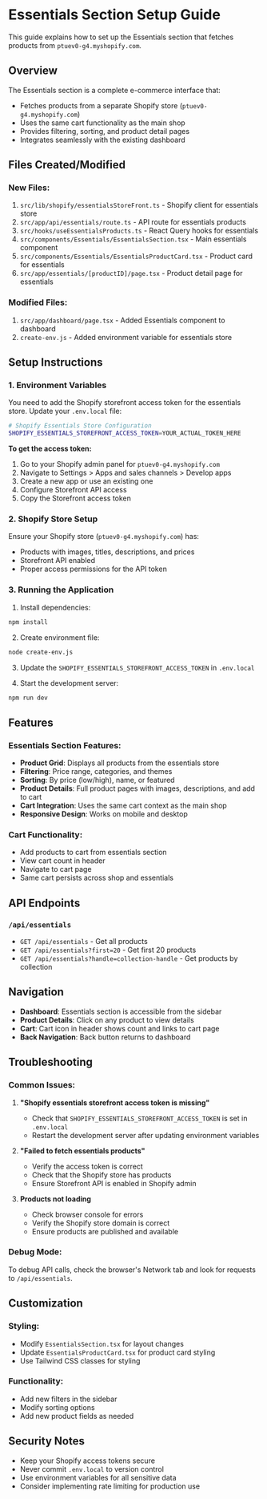 # Essentials Section Setup Guide

This guide explains how to set up the Essentials section that fetches products from `ptuev0-g4.myshopify.com`.

## Overview

The Essentials section is a complete e-commerce interface that:
- Fetches products from a separate Shopify store (`ptuev0-g4.myshopify.com`)
- Uses the same cart functionality as the main shop
- Provides filtering, sorting, and product detail pages
- Integrates seamlessly with the existing dashboard

## Files Created/Modified

### New Files:
1. `src/lib/shopify/essentialsStoreFront.ts` - Shopify client for essentials store
2. `src/app/api/essentials/route.ts` - API route for essentials products
3. `src/hooks/useEssentialsProducts.ts` - React Query hooks for essentials
4. `src/components/Essentials/EssentialsSection.tsx` - Main essentials component
5. `src/components/Essentials/EssentialsProductCard.tsx` - Product card for essentials
6. `src/app/essentials/[productID]/page.tsx` - Product detail page for essentials

### Modified Files:
1. `src/app/dashboard/page.tsx` - Added Essentials component to dashboard
2. `create-env.js` - Added environment variable for essentials store

## Setup Instructions

### 1. Environment Variables

You need to add the Shopify storefront access token for the essentials store. Update your `.env.local` file:

```bash
# Shopify Essentials Store Configuration
SHOPIFY_ESSENTIALS_STOREFRONT_ACCESS_TOKEN=YOUR_ACTUAL_TOKEN_HERE
```

**To get the access token:**
1. Go to your Shopify admin panel for `ptuev0-g4.myshopify.com`
2. Navigate to Settings > Apps and sales channels > Develop apps
3. Create a new app or use an existing one
4. Configure Storefront API access
5. Copy the Storefront access token

### 2. Shopify Store Setup

Ensure your Shopify store (`ptuev0-g4.myshopify.com`) has:
- Products with images, titles, descriptions, and prices
- Storefront API enabled
- Proper access permissions for the API token

### 3. Running the Application

1. Install dependencies:
```bash
npm install
```

2. Create environment file:
```bash
node create-env.js
```

3. Update the `SHOPIFY_ESSENTIALS_STOREFRONT_ACCESS_TOKEN` in `.env.local`

4. Start the development server:
```bash
npm run dev
```

## Features

### Essentials Section Features:
- **Product Grid**: Displays all products from the essentials store
- **Filtering**: Price range, categories, and themes
- **Sorting**: By price (low/high), name, or featured
- **Product Details**: Full product pages with images, descriptions, and add to cart
- **Cart Integration**: Uses the same cart context as the main shop
- **Responsive Design**: Works on mobile and desktop

### Cart Functionality:
- Add products to cart from essentials section
- View cart count in header
- Navigate to cart page
- Same cart persists across shop and essentials

## API Endpoints

### `/api/essentials`
- `GET /api/essentials` - Get all products
- `GET /api/essentials?first=20` - Get first 20 products
- `GET /api/essentials?handle=collection-handle` - Get products by collection

## Navigation

- **Dashboard**: Essentials section is accessible from the sidebar
- **Product Details**: Click on any product to view details
- **Cart**: Cart icon in header shows count and links to cart page
- **Back Navigation**: Back button returns to dashboard

## Troubleshooting

### Common Issues:

1. **"Shopify essentials storefront access token is missing"**
   - Check that `SHOPIFY_ESSENTIALS_STOREFRONT_ACCESS_TOKEN` is set in `.env.local`
   - Restart the development server after updating environment variables

2. **"Failed to fetch essentials products"**
   - Verify the access token is correct
   - Check that the Shopify store has products
   - Ensure Storefront API is enabled in Shopify admin

3. **Products not loading**
   - Check browser console for errors
   - Verify the Shopify store domain is correct
   - Ensure products are published and available

### Debug Mode:

To debug API calls, check the browser's Network tab and look for requests to `/api/essentials`.

## Customization

### Styling:
- Modify `EssentialsSection.tsx` for layout changes
- Update `EssentialsProductCard.tsx` for product card styling
- Use Tailwind CSS classes for styling

### Functionality:
- Add new filters in the sidebar
- Modify sorting options
- Add new product fields as needed

## Security Notes

- Keep your Shopify access tokens secure
- Never commit `.env.local` to version control
- Use environment variables for all sensitive data
- Consider implementing rate limiting for production use 